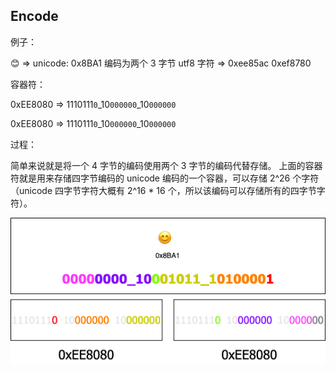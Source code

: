 ## Encode

例子：

😊 => unicode: 0x8BA1
编码为两个 3 字节 utf8 字符 => 0xee85ac 0xef8780

容器符：

0xEE8080 => 1110111`0`\_10`000000`\_10`000000`

0xEE8080 => 1110111`0`\_10`000000`\_10`000000`

过程：

简单来说就是将一个 4 字节的编码使用两个 3 字节的编码代替存储。
上面的容器符就是用来存储四字节编码的 unicode 编码的一个容器，可以存储 2^26 个字符（unicode 四字节字符大概有 2^16 \* 16 个，所以该编码可以存储所有的四字节字符）。

![原理图](./encode.png)

